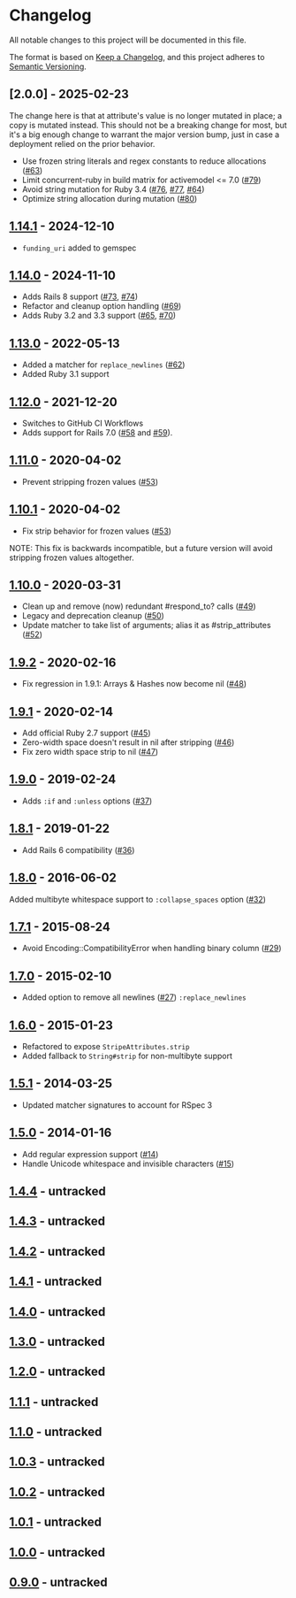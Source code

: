 # Changelog

All notable changes to this project will be documented in this file.

The format is based on [Keep a Changelog](https://keepachangelog.com//), and this project adheres to [Semantic Versioning](https://semver.org/).

## [2.0.0] - 2025-02-23

The change here is that at attribute's value is no longer mutated in place; a
copy is mutated instead. This should not be a breaking change for most, but
it's a big enough change to warrant the major version bump, just in case a
deployment relied on the prior behavior.

- Use frozen string literals and regex constants to reduce allocations ([#63])
- Limit concurrent-ruby in build matrix for activemodel <= 7.0 ([#79])
- Avoid string mutation for Ruby 3.4 ([#76], [#77], [#64])
- Optimize string allocation during mutation ([#80])

## [1.14.1] - 2024-12-10

- `funding_uri` added to gemspec

## [1.14.0] - 2024-11-10

- Adds Rails 8 support ([#73], [#74])
- Refactor and cleanup option handling ([#69])
- Adds Ruby 3.2 and 3.3 support ([#65], [#70])

## [1.13.0] - 2022-05-13

- Added a matcher for `replace_newlines` ([#62])
- Added Ruby 3.1 support

## [1.12.0] - 2021-12-20

- Switches to GitHub CI Workflows
- Adds support for Rails 7.0 ([#58] and [#59]).

## [1.11.0] - 2020-04-02

- Prevent stripping frozen values ([#53])

## [1.10.1] - 2020-04-02

- Fix strip behavior for frozen values ([#53])

NOTE: This fix is backwards incompatible, but a future version will avoid stripping frozen values altogether.

## [1.10.0] - 2020-03-31

- Clean up and remove (now) redundant #respond_to? calls ([#49])
- Legacy and deprecation cleanup ([#50])
- Update matcher to take list of arguments; alias it as #strip_attributes ([#52])

## [1.9.2] - 2020-02-16

- Fix regression in 1.9.1: Arrays & Hashes now become nil ([#48])

## [1.9.1] - 2020-02-14

- Add official Ruby 2.7 support ([#45])
- Zero-width space doesn't result in nil after stripping ([#46])
- Fix zero width space strip to nil ([#47])

## [1.9.0] - 2019-02-24

- Adds `:if` and `:unless` options ([#37])

## [1.8.1] - 2019-01-22

- Add Rails 6 compatibility ([#36])

## [1.8.0] - 2016-06-02

Added multibyte whitespace support to `:collapse_spaces` option ([#32])

## [1.7.1] - 2015-08-24

- Avoid Encoding::CompatibilityError when handling binary column ([#29])

## [1.7.0] - 2015-02-10

- Added option to remove all newlines ([#27]) `:replace_newlines`

## [1.6.0] - 2015-01-23

- Refactored to expose `StripeAttributes.strip`
- Added fallback to `String#strip` for non-multibyte support

## [1.5.1] - 2014-03-25

- Updated matcher signatures to account for RSpec 3


## [1.5.0] - 2014-01-16

- Add regular expression support ([#14])
- Handle Unicode whitespace and invisible characters ([#15])

## [1.4.4] - untracked

## [1.4.3] - untracked

## [1.4.2] - untracked

## [1.4.1] - untracked

## [1.4.0] - untracked

## [1.3.0] - untracked

## [1.2.0] - untracked

## [1.1.1] - untracked

## [1.1.0] - untracked

## [1.0.3] - untracked

## [1.0.2] - untracked

## [1.0.1] - untracked

## [1.0.0] - untracked

## [0.9.0] - untracked

[Unreleased]: https://github.com/rmm5t/strip_attributes/compare/v1.15.0..HEAD
[1.15.0]: https://github.com/rmm5t/strip_attributes/compare/v1.14.1..v1.15.0
[1.14.1]: https://github.com/rmm5t/strip_attributes/compare/v1.14.0..v1.14.1
[1.14.0]: https://github.com/rmm5t/strip_attributes/compare/v1.13.0..v1.14.0
[1.13.0]: https://github.com/rmm5t/strip_attributes/compare/v1.12.0..v1.13.0
[1.12.0]: https://github.com/rmm5t/strip_attributes/compare/v1.11.0..v1.12.0
[1.11.0]: https://github.com/rmm5t/strip_attributes/compare/v1.10.1..v1.11.0
[1.10.1]: https://github.com/rmm5t/strip_attributes/compare/v1.10.0..v1.10.1
[1.10.0]: https://github.com/rmm5t/strip_attributes/compare/v1.9.2..v1.10.0
[1.9.2]: https://github.com/rmm5t/strip_attributes/compare/v1.9.1..v1.9.2
[1.9.1]: https://github.com/rmm5t/strip_attributes/compare/v1.9.0..v1.9.1
[1.9.0]: https://github.com/rmm5t/strip_attributes/compare/v1.8.1..v1.9.0
[1.8.1]: https://github.com/rmm5t/strip_attributes/compare/v1.8.0..v1.8.1
[1.8.0]: https://github.com/rmm5t/strip_attributes/compare/v1.7.1..v1.8.0
[1.7.1]: https://github.com/rmm5t/strip_attributes/compare/v1.7.0..v1.7.1
[1.7.0]: https://github.com/rmm5t/strip_attributes/compare/v1.6.0..v1.7.0
[1.6.0]: https://github.com/rmm5t/strip_attributes/compare/v1.5.1..v1.6.0
[1.5.1]: https://github.com/rmm5t/strip_attributes/compare/v1.5.0..v1.5.1
[1.5.0]: https://github.com/rmm5t/strip_attributes/compare/v1.4.4..v1.5.0
[1.4.4]: https://github.com/rmm5t/strip_attributes/compare/v1.4.3..v1.4.4
[1.4.3]: https://github.com/rmm5t/strip_attributes/compare/v1.4.2..v1.4.3
[1.4.2]: https://github.com/rmm5t/strip_attributes/compare/v1.4.1..v1.4.2
[1.4.1]: https://github.com/rmm5t/strip_attributes/compare/v1.4.0..v1.4.1
[1.4.0]: https://github.com/rmm5t/strip_attributes/compare/v1.3.0..v1.4.0
[1.3.0]: https://github.com/rmm5t/strip_attributes/compare/v1.2.0..v1.3.0
[1.2.0]: https://github.com/rmm5t/strip_attributes/compare/v1.1.1..v1.2.0
[1.1.1]: https://github.com/rmm5t/strip_attributes/compare/v1.1.0..v1.1.1
[1.1.0]: https://github.com/rmm5t/strip_attributes/compare/v1.0.3..v1.1.0
[1.0.3]: https://github.com/rmm5t/strip_attributes/compare/v1.0.2..v1.0.3
[1.0.2]: https://github.com/rmm5t/strip_attributes/compare/v1.0.1..v1.0.2
[1.0.1]: https://github.com/rmm5t/strip_attributes/compare/v1.0.0..v1.0.1
[1.0.0]: https://github.com/rmm5t/strip_attributes/compare/v0.9.0..v1.0.0
[0.9.0]: https://github.com/rmm5t/strip_attributes/compare/a78b807..v0.9.0

[#80]: https://github.com/rmm5t/strip_attributes/pull/80
[#79]: https://github.com/rmm5t/strip_attributes/pull/79
[#77]: https://github.com/rmm5t/strip_attributes/pull/77
[#76]: https://github.com/rmm5t/strip_attributes/issues/76
[#74]: https://github.com/rmm5t/strip_attributes/pull/74
[#73]: https://github.com/rmm5t/strip_attributes/pull/73
[#70]: https://github.com/rmm5t/strip_attributes/pull/70
[#69]: https://github.com/rmm5t/strip_attributes/pull/69
[#65]: https://github.com/rmm5t/strip_attributes/pull/65
[#64]: https://github.com/rmm5t/strip_attributes/pull/64
[#63]: https://github.com/rmm5t/strip_attributes/pull/63
[#62]: https://github.com/rmm5t/strip_attributes/pull/62
[#58]: https://github.com/rmm5t/strip_attributes/pull/58
[#59]: https://github.com/rmm5t/strip_attributes/pull/59
[#53]: https://github.com/rmm5t/strip_attributes/issues/53
[#49]: https://github.com/rmm5t/strip_attributes/pull/49
[#50]: https://github.com/rmm5t/strip_attributes/pull/50
[#52]: https://github.com/rmm5t/strip_attributes/pull/52
[#48]: https://github.com/rmm5t/strip_attributes/pull/48
[#45]: https://github.com/rmm5t/strip_attributes/pull/45
[#46]: https://github.com/rmm5t/strip_attributes/pull/46
[#47]: https://github.com/rmm5t/strip_attributes/pull/47
[#37]: https://github.com/rmm5t/strip_attributes/pull/37
[#36]: https://github.com/rmm5t/strip_attributes/pull/36
[#32]: https://github.com/rmm5t/strip_attributes/pull/32
[#29]: https://github.com/rmm5t/strip_attributes/pull/29
[#27]: https://github.com/rmm5t/strip_attributes/pull/27
[#14]: https://github.com/rmm5t/strip_attributes/pull/14
[#15]: https://github.com/rmm5t/strip_attributes/pull/15
